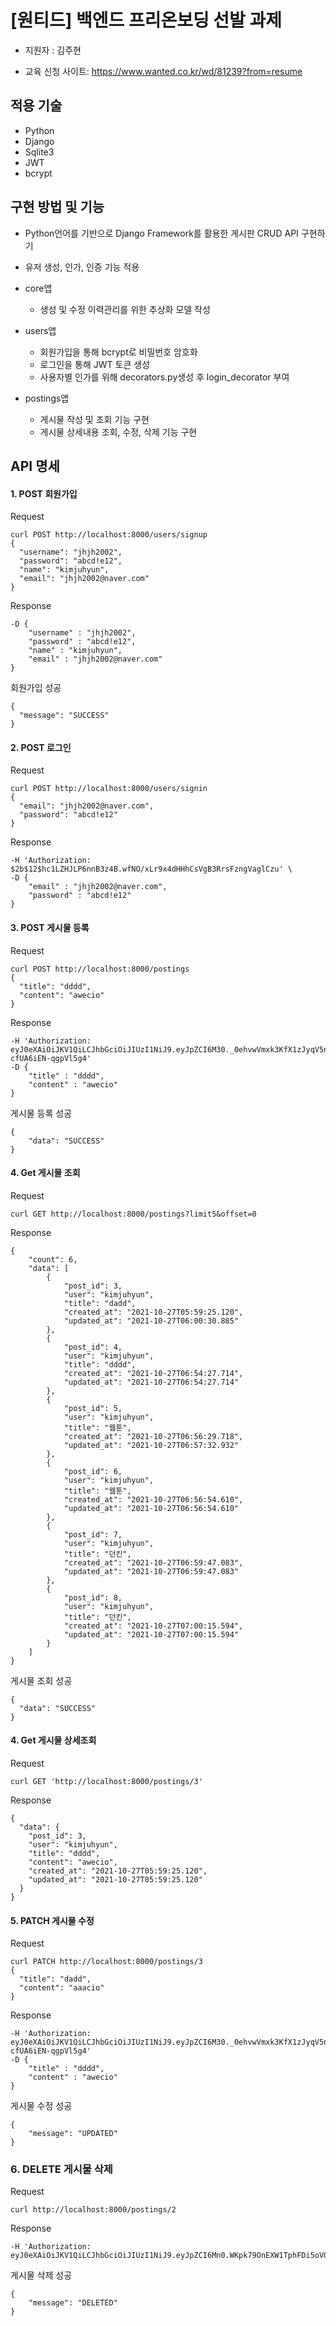 # [원티드] 백엔드 프리온보딩 선발 과제 

- 지원자 : 김주현

- 교육 신청 사이트: https://www.wanted.co.kr/wd/81239?from=resume


## 적용 기술

- Python
- Django
- Sqlite3
- JWT
- bcrypt

## 구현 방법 및 기능

- Python언어를 기반으로 Django Framework를 활용한 게시판 CRUD API 구현하기

- 유저 생성, 인가, 인증 기능 적용
- core앱
  - 생성 및 수정 이력관리를 위한 추상화 모델 작성
- users앱
  	- 회원가입을 통해 bcrypt로 비밀번호 암호화
  	- 로그인을 통해 JWT 토큰 생성
  	- 사용자별 인가를 위해 decorators.py생성 후 login_decorator 부여

- postings앱
  - 게시물 작성 및 조회 기능 구현
  - 게시물 상세내용 조회, 수정, 삭제 기능 구현



## API 명세

#### 1. POST 회원가입

Request

```
curl POST http://localhost:8000/users/signup
{
  "username": "jhjh2002",
  "password": "abcd!e12",
  "name": "kimjuhyun",
  "email": "jhjh2002@naver.com"
}
```

Response

```
-D {
    "username" : "jhjh2002",
    "password" : "abcd!e12",
    "name" : "kimjuhyun",
    "email" : "jhjh2002@naver.com"
}
```

회원가입 성공

```
{
  "message": "SUCCESS"
}
```

#### 2. POST 로그인

Request

```
curl POST http://localhost:8000/users/signin
{
  "email": "jhjh2002@naver.com",
  "password": "abcd!e12"
}
```

Response

```
-H 'Authorization: $2b$12$hc1LZHJLP6nnB3z4B.wfNO/xLr9x4dHHhCsVgB3RrsFzngVaglCzu' \
-D {
    "email" : "jhjh2002@naver.com",
    "password" : "abcd!e12"
}
```

#### 3. POST 게시물 등록

Request

```
curl POST http://localhost:8000/postings
{
  "title": "dddd",
  "content": "awecio"
}
```

Response

```
-H 'Authorization: eyJ0eXAiOiJKV1QiLCJhbGciOiJIUzI1NiJ9.eyJpZCI6M30._0ehvwVmxk3KfX1zJyqV5nAWs-cfUA6iEN-qgpVl5g4' 
-D {
    "title" : "dddd",
    "content" : "awecio"
}
```

게시물 등록 성공

```
{
    "data": "SUCCESS"
}
```

#### 4. Get 게시물 조회

Request

```
curl GET http://localhost:8000/postings?limit5&offset=0
```

Response

```
{
    "count": 6,
    "data": [
        {
            "post_id": 3,
            "user": "kimjuhyun",
            "title": "dadd",
            "created_at": "2021-10-27T05:59:25.120",
            "updated_at": "2021-10-27T06:00:30.885"
        },
        {
            "post_id": 4,
            "user": "kimjuhyun",
            "title": "dddd",
            "created_at": "2021-10-27T06:54:27.714",
            "updated_at": "2021-10-27T06:54:27.714"
        },
        {
            "post_id": 5,
            "user": "kimjuhyun",
            "title": "웹툰",
            "created_at": "2021-10-27T06:56:29.718",
            "updated_at": "2021-10-27T06:57:32.932"
        },
        {
            "post_id": 6,
            "user": "kimjuhyun",
            "title": "웹툰",
            "created_at": "2021-10-27T06:56:54.610",
            "updated_at": "2021-10-27T06:56:54.610"
        },
        {
            "post_id": 7,
            "user": "kimjuhyun",
            "title": "던킨",
            "created_at": "2021-10-27T06:59:47.083",
            "updated_at": "2021-10-27T06:59:47.083"
        },
        {
            "post_id": 8,
            "user": "kimjuhyun",
            "title": "던킨",
            "created_at": "2021-10-27T07:00:15.594",
            "updated_at": "2021-10-27T07:00:15.594"
        }
    ]
}
```

게시물 조회 성공

```
{
  "data": "SUCCESS"
}
```

#### 4. Get 게시물 상세조회

Request

```
curl GET 'http://localhost:8000/postings/3'
```

Response

```
{
  "data": {
    "post_id": 3,
    "user": "kimjuhyun",
    "title": "dddd",
    "content": "awecio",
    "created_at": "2021-10-27T05:59:25.120",
    "updated_at": "2021-10-27T05:59:25.120"
  }
}
```

#### 5. PATCH 게시물 수정

Request

```
curl PATCH http://localhost:8000/postings/3
{
  "title": "dadd",
  "content": "aaacio"
}
```

Response

```
-H 'Authorization: eyJ0eXAiOiJKV1QiLCJhbGciOiJIUzI1NiJ9.eyJpZCI6M30._0ehvwVmxk3KfX1zJyqV5nAWs-cfUA6iEN-qgpVl5g4' 
-D {
    "title" : "dddd",
    "content" : "awecio"
}
```

게시물 수정 성공

```
{
    "message": "UPDATED"
}
```



### 6. DELETE 게시물 삭제

Request

```
curl http://localhost:8000/postings/2
```

Response

```
-H 'Authorization: eyJ0eXAiOiJKV1QiLCJhbGciOiJIUzI1NiJ9.eyJpZCI6Mn0.WKpk79OnEXW1TphFDi5oVQvFx9ODT7L5LboX_mmZ6L8'

```

게시물 삭제 성공
```
{
    "message": "DELETED"
}
```
